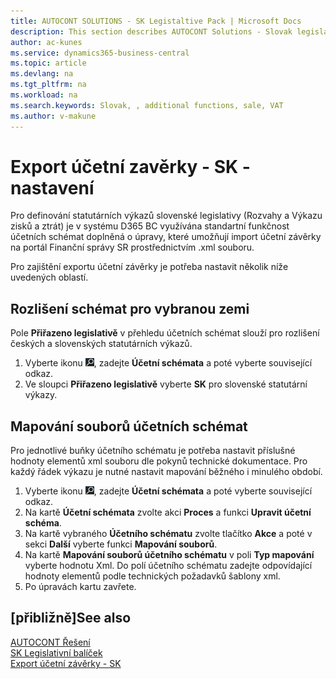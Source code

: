 ```yaml
---
title: AUTOCONT SOLUTIONS - SK Legistaltive Pack | Microsoft Docs
description: This section describes AUTOCONT Solutions - Slovak legislation - 
author: ac-kunes
ms.service: dynamics365-business-central
ms.topic: article
ms.devlang: na
ms.tgt_pltfrm: na
ms.workload: na
ms.search.keywords: Slovak, , additional functions, sale, VAT
ms.author: v-makune
---
```


# Export účetní zavěrky - SK - nastavení

Pro definování statutárních výkazů slovenské legislativy (Rozvahy a Výkazu zisků a ztrát) je v systému D365 BC využívána standartní funkčnost účetních schémat doplněná o úpravy, které umožňují import účetní závěrky na portál Finanční správy SR prostřednictvím .xml souboru.

Pro zajištění exportu účetní závěrky je potřeba nastavit několik níže uvedených oblastí.

## Rozlišení schémat pro vybranou zemi

Pole **Přiřazeno legislativě** v přehledu účetních schémat slouží pro rozlišení českých a slovenských statutárních výkazů.

1. Vyberte ikonu ![Žárovky, která otevře funkci Řekněte mi](media/ui-search/search_small.png "Řekněte mi, co chcete dělat"), zadejte **Účetní schémata** a poté vyberte související odkaz.
2. Ve sloupci **Přiřazeno legislativě** vyberte **SK** pro slovenské statutární výkazy.

## Mapování souborů účetních schémat

Pro jednotlivé buňky účetního schématu je potřeba nastavit příslušné hodnoty elementů xml souboru dle pokynů technické dokumentace. Pro každý řádek výkazu je nutné nastavit mapování běžného i minulého období.

1. Vyberte ikonu ![Žárovky, která otevře funkci Řekněte mi](media/ui-search/search_small.png "Řekněte mi, co chcete dělat"), zadejte **Účetní schémata** a poté vyberte související odkaz.
2. Na kartě **Účetní schémata** zvolte akci **Proces** a funkci **Upravit účetní schéma**.
3. Na kartě vybraného **Účetního schématu** zvolte tlačítko **Akce** a poté v sekci **Další** vyberte funkci **Mapování souborů**.
4. Na kartě **Mapování souborů účetního schématu** v poli **Typ mapování** vyberte hodnotu Xml. Do polí účetního schématu zadejte odpovídající hodnoty elementů podle technických požadavků šablony xml.
5. Po úpravách kartu zavřete.

## [přibližně]<g1>See also</g1>

[AUTOCONT Řešení](../index.md)  
[SK Legislativní balíček](ac-sk-legislative-pack.md)  
[Export účetní závěrky - SK](ac-sk-balance-sheet-income-statement.md)
